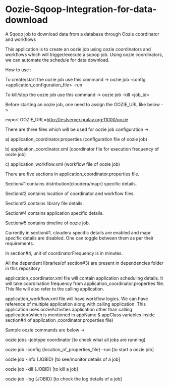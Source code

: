 # Oozie-Sqoop-Integration-for-data-download

A Sqoop job to download data from a database through Oozie coordinator and workflows

This application is to create an oozie job using oozie coordinators and workflows which will trigger/execute a sqoop job. Using oozie coordinators, we can automate the schedule for data download.

How to use :

To create/start the oozie job use this command -> oozie job -config <application_configuration_file> -run

To kill/stop the oozie job use this command -> oozie job -kill <job_id>

Before starting an oozie job, one need to assign the OOZIE_URL like below ->

export OOZIE_URL=http://testserver.pralay.org:11000/oozie

There are three files which will be used for oozie job configuration ->

a) application_coordinator.properties (configuration file of oozie job)

b) application_coordinator.xml (coordinator file for execution frequency of oozie job)

c) application_workflow.xml (workflow file of oozie job)

There are five sections in application_coordinator.properties file.

Section#1 contains distribution(cloudera/mapr) specific details.

Section#2 contains location of coordinator and workflow files.

Section#3 contains library file details.

Section#4 contains application specific details.

Section#5 contains timeline of oozie job.

Currently in section#1, cloudera specific details are enabled and mapr specific details are disabled. One can toggle between them as per their requirements.

In section#4, unit of coordinatorFrequency is in minutes.

All the dependent libraries(of section#3) are present in dependencies folder in this repository

application_coordinator.xml file will contain application scheduling details. It will take coordination frequency from application_coordinator.properties file. This file will also refer to the calling application.

application_workflow.xml file will have workflow logics. We can have reference of multiple application along with calling application. This application uses oozieActivities application other than calling application(which is mentioned in appName & appClass variables inside section#4 of application_coordinator.properties file)

Sample oozie commands are below ->

oozie jobs -jobtype coordinator [to check what all jobs are running]

oozie job -config {location_of_properties_file} –run [to start a oozie job]

oozie job -info {JOBID} [to see/monitor details of a job]

oozie job -kill {JOBID} [to kill a job]

oozie job -log {JOBID} [to check the log details of a job]
